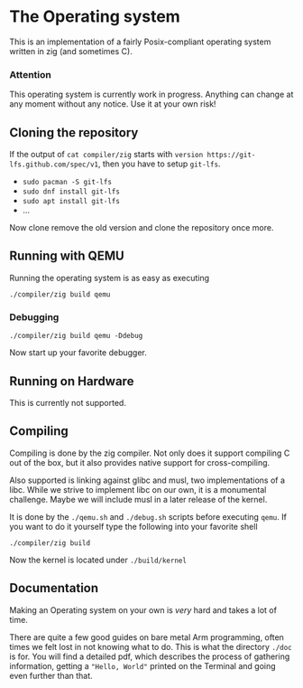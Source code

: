 # The Operating system

This is an implementation of a fairly Posix-compliant operating system written in zig (and sometimes C).

### Attention
This operating system is currently work in progress. Anything can change at any moment without any notice. Use it at your own risk!


## Cloning the repository

If the output of `cat compiler/zig` starts with `version https://git-lfs.github.com/spec/v1`, then you have to setup `git-lfs`.

- `sudo pacman -S git-lfs`
- `sudo dnf install git-lfs`
- `sudo apt install git-lfs`
- ...

Now clone remove the old version and clone the repository once more.


## Running with QEMU

Running the operating system is as easy as executing

```shell
./compiler/zig build qemu
```

### Debugging 
```shell
./compiler/zig build qemu -Ddebug
```

Now start up your favorite debugger.



## Running on Hardware

This is currently not supported.

## Compiling

Compiling is done by the zig compiler. Not only does it support compiling C out of the box,
but it also provides native support for cross-compiling.

Also supported is linking against glibc and musl, two implementations of a libc. While we strive to
implement libc on our own, it is a monumental challenge. Maybe we will include musl in a later release of the kernel.

It is done by the `./qemu.sh` and `./debug.sh` scripts before executing `qemu`. If you want to do it yourself type the following into your favorite shell
```shell
./compiler/zig build
```

Now the kernel is located under `./build/kernel`

## Documentation

Making an Operating system on your own is *very* hard and takes a lot of time.

There are quite a few good guides on bare metal Arm programming, often times we felt lost in not knowing what to do.
This is what the directory `./doc` is for. You will find a detailed pdf, which describes the process of gathering information,
getting a `"Hello, World"` printed on the Terminal and going even further than that.



